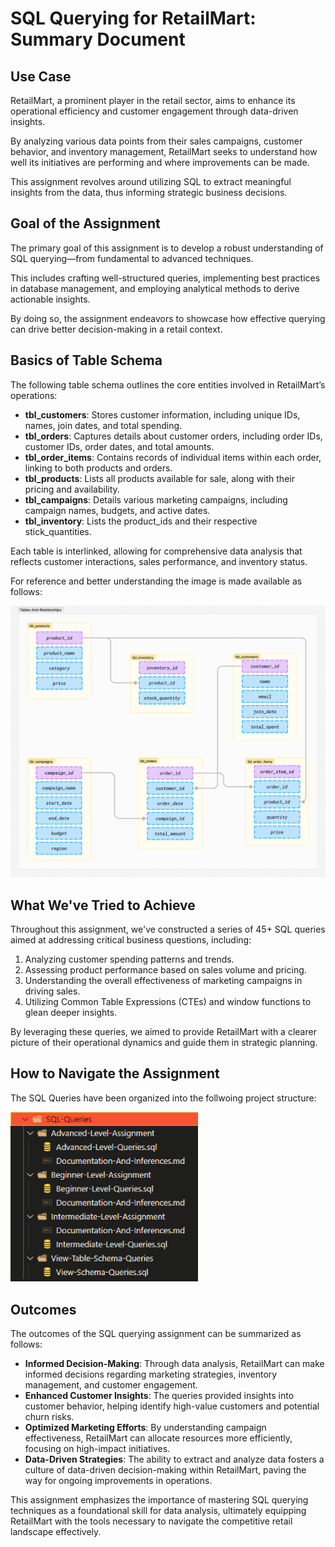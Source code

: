 # SQL Querying for RetailMart: Summary Document

## Use Case

RetailMart, a prominent player in the retail sector, aims to enhance its operational efficiency and customer engagement through data-driven insights.

By analyzing various data points from their sales campaigns, customer behavior, and inventory management, RetailMart seeks to understand how well its initiatives are performing and where improvements can be made.

This assignment revolves around utilizing SQL to extract meaningful insights from the data, thus informing strategic business decisions.

## Goal of the Assignment

The primary goal of this assignment is to develop a robust understanding of SQL querying—from fundamental to advanced techniques.

This includes crafting well-structured queries, implementing best practices in database management, and employing analytical methods to derive actionable insights.

By doing so, the assignment endeavors to showcase how effective querying can drive better decision-making in a retail context.

## Basics of Table Schema

The following table schema outlines the core entities involved in RetailMart’s operations:

- **tbl_customers**: Stores customer information, including unique IDs, names, join dates, and total spending.
- **tbl_orders**: Captures details about customer orders, including order IDs, customer IDs, order dates, and total amounts.
- **tbl_order_items**: Contains records of individual items within each order, linking to both products and orders.
- **tbl_products**: Lists all products available for sale, along with their pricing and availability.
- **tbl_campaigns**: Details various marketing campaigns, including campaign names, budgets, and active dates.
- **tbl_inventory**: Lists the product_ids and their respective stick_quantities.

Each table is interlinked, allowing for comprehensive data analysis that reflects customer interactions, sales performance, and inventory status.

For reference and better understanding the image is made available as follows:

<img title="Tables and Relationships" alt="Alt text" src="./Diagrams/Tables-And-Relationships.png">

## What We've Tried to Achieve

Throughout this assignment, we've constructed a series of 45+ SQL queries aimed at addressing critical business questions, including:

1. Analyzing customer spending patterns and trends.
2. Assessing product performance based on sales volume and pricing.
3. Understanding the overall effectiveness of marketing campaigns in driving sales.
4. Utilizing Common Table Expressions (CTEs) and window functions to glean deeper insights.

By leveraging these queries, we aimed to provide RetailMart with a clearer picture of their operational dynamics and guide them in strategic planning.

## How to Navigate the Assignment

The SQL Queries have been organized into the follwoing project structure:

<img title="Tables and Relationships" width="300" alt="Alt text" src="./Diagrams/Directory-Structure.png">

## Outcomes

The outcomes of the SQL querying assignment can be summarized as follows:

- **Informed Decision-Making**: Through data analysis, RetailMart can make informed decisions regarding marketing strategies, inventory management, and customer engagement.
- **Enhanced Customer Insights**: The queries provided insights into customer behavior, helping identify high-value customers and potential churn risks.
- **Optimized Marketing Efforts**: By understanding campaign effectiveness, RetailMart can allocate resources more efficiently, focusing on high-impact initiatives.
- **Data-Driven Strategies**: The ability to extract and analyze data fosters a culture of data-driven decision-making within RetailMart, paving the way for ongoing improvements in operations.

This assignment emphasizes the importance of mastering SQL querying techniques as a foundational skill for data analysis, ultimately equipping RetailMart with the tools necessary to navigate the competitive retail landscape effectively.

